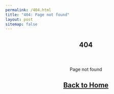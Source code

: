 ```yaml
---
permalink: /404.html
title: "404: Page not found"
layout: post
sitemap: false
---
```


<article>
  <center>
  <header><h1>404</h1></header>
  <p>Page not found</p>
    <h2><a href="/">Back to Home</a></h2>
  </center>
</article>
